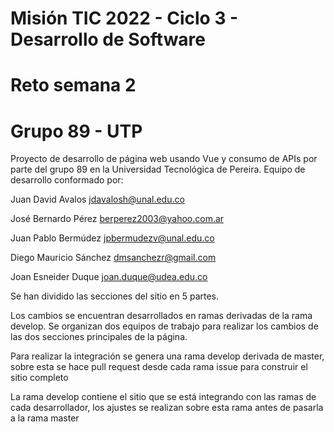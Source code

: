 # Misión TIC 2022 - Ciclo 3 - Desarrollo de Software
# Reto semana 2 
# Grupo 89 - UTP

Proyecto de desarrollo de página web usando Vue y consumo de APIs por parte del grupo 89 en la Universidad Tecnológica de Pereira. 
Equipo de desarrollo conformado por: 

Juan David Avalos  jdavalosh@unal.edu.co

José Bernardo Pérez  berperez2003@yahoo.com.ar

Juan Pablo Bermúdez  jpbermudezv@unal.edu.co

Diego Mauricio Sánchez  dmsanchezr@gmail.com

Joan Esneider Duque  joan.duque@udea.edu.co


Se han dividido las secciones del sitio en 5 partes. 

Los cambios se encuentran desarrollados en ramas derivadas de la rama develop. Se organizan dos equipos de trabajo para realizar los cambios de las dos secciones principales de la página.

Para realizar la integración se genera una rama develop derivada de master, sobre esta se hace pull request desde cada rama issue para construir el sitio completo

La rama develop contiene el sitio que se está integrando con las ramas de cada desarrollador, los ajustes se realizan sobre esta rama antes de pasarla a la rama master


